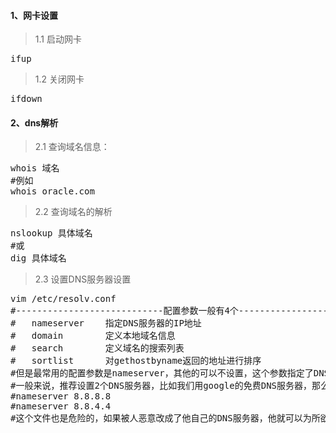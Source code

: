 #### 1、网卡设置
>1.1 启动网卡
<pre>
ifup
</pre>
>1.2 关闭网卡
<pre>
ifdown
</pre>
#### 2、dns解析
>2.1 查询域名信息：
<pre class="prettyprint lang-s">
whois 域名
#例如
whois oracle.com
</pre>
>2.2 查询域名的解析
<pre class="prettyprint lang-s">
nslookup 具体域名
#或
dig 具体域名
</pre>
>2.3 设置DNS服务器设置
<pre class="prettyprint lang-s">
vim /etc/resolv.conf
#----------------------------配置参数一般有4个----------------------------
#	nameserver    指定DNS服务器的IP地址
#	domain        定义本地域名信息
#	search        定义域名的搜索列表
#	sortlist      对gethostbyname返回的地址进行排序
#但是最常用的配置参数是nameserver，其他的可以不设置，这个参数指定了DNS服务器的IP地址，如果设置不正确，就无法进行正常的域名解析。
#一般来说，推荐设置2个DNS服务器，比如我们用google的免费DNS服务器，那么该文件的设置内容如下：
#nameserver 8.8.8.8
#nameserver 8.8.4.4
#这个文件也是危险的，如果被人恶意改成了他自己的DNS服务器，他就可以为所欲为的控制你通过域名访问的每个目的地了，这就是常说的DNS劫持。
</pre>